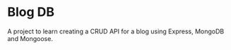 Blog DB
===============

A project to learn creating a CRUD API for a blog using Express, MongoDB and Mongoose. 